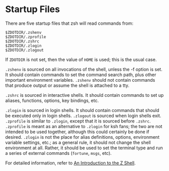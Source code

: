 # Startup Files

There are five startup files that zsh will read commands from:

```
$ZDOTDIR/.zshenv
$ZDOTDIR/.zprofile
$ZDOTDIR/.zshrc
$ZDOTDIR/.zlogin
$ZDOTDIR/.zlogout
```

If `ZDOTDIR` is not set, then the value of `HOME` is used; this is the usual case.

`.zshenv` is sourced on all invocations of the shell, unless the -f option is set. It should contain commands to set the command search path, plus other important environment variables. `.zshenv` should not contain commands that produce output or assume the shell is attached to a tty.

`.zshrc` is sourced in interactive shells. It should contain commands to set up aliases, functions, options, key bindings, etc.

`.zlogin` is sourced in login shells. It should contain commands that should be executed only in login shells. `.zlogout` is sourced when login shells exit. `.zprofile` is similar to `.zlogin`, except that it is sourced before `.zshrc`. `.zprofile` is meant as an alternative to `.zlogin` for ksh fans; the two are not intended to be used together, although this could certainly be done if desired. `.zlogin` is not the place for alias definitions, options, environment variable settings, etc.; as a general rule, it should not change the shell environment at all. Rather, it should be used to set the terminal type and run a series of external commands (`fortune`, `msgs`, etc).

For detailed information, refer to [An Introduction to the Z Shell](http://zsh.sourceforge.net/Intro/intro_toc.html).